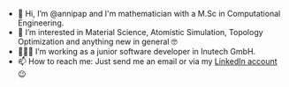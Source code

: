 - 👋 Hi, I’m @annipap and I'm mathematician with a M.Sc in Computational Engineering. 
- 👀 I’m interested in Material Science, Atomistic Simulation, Topology Optimization and anything new in general 🤓
- 👩🏻‍💻 I’m working as a junior software developer in Inutech GmbH.
- 📫 How to reach me: Just send me an email or via my [LinkedIn account ](www.linkedin.com/in/anastasia-papadaki-Msc) 😉

<!---
annipap/annipap is a ✨ special ✨ repository because its `README.md` (this file) appears on your GitHub profile.
You can click the Preview link to take a look at your changes.
--->
